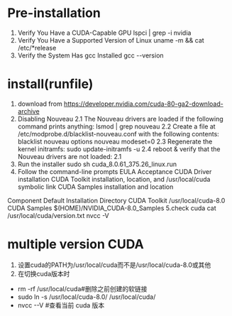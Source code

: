 # Pre-installation
1. Verify You Have a CUDA-Capable GPU
  lspci | grep -i nvidia
2. Verify You Have a Supported Version of Linux
  uname -m && cat /etc/*release
3. Verify the System Has gcc Installed
  gcc --version

# install(runfile)
1. download
  from https://developer.nvidia.com/cuda-80-ga2-download-archive
2. Disabling Nouveau
  2.1 The Nouveau drivers are loaded if the following command prints anything:
      lsmod | grep nouveau
  2.2 Create a file at /etc/modprobe.d/blacklist-nouveau.conf with the following contents:
      blacklist nouveau
      options nouveau modeset=0
  2.3 Regenerate the kernel initramfs:
      sudo update-initramfs -u
  2.4 reboot & verify that the Nouveau drivers are not loaded:
    2.1
3. Run the installer 
  sudo sh cuda_8.0.61_375.26_linux.run
4. Follow the command-line prompts
  EULA Acceptance
  CUDA Driver installation
  CUDA Toolkit installation, location, and /usr/local/cuda symbolic link
  CUDA Samples installation and location
  
  Component         Default Installation Directory
  CUDA Toolkit     /usr/local/cuda-8.0
  CUDA Samples     $(HOME)/NVIDIA_CUDA-8.0_Samples
5.check cuda
  cat /usr/local/cuda/version.txt
  nvcc -V
  
# multiple version CUDA
1. 设置cuda的PATH为/usr/local/cuda而不是/usr/local/cuda-8.0或其他
2. 在切换cuda版本时
  - rm -rf /usr/local/cuda#删除之前创建的软链接
  - sudo ln -s /usr/local/cuda-8.0/ /usr/local/cuda/
  - nvcc --V #查看当前 cuda 版本

